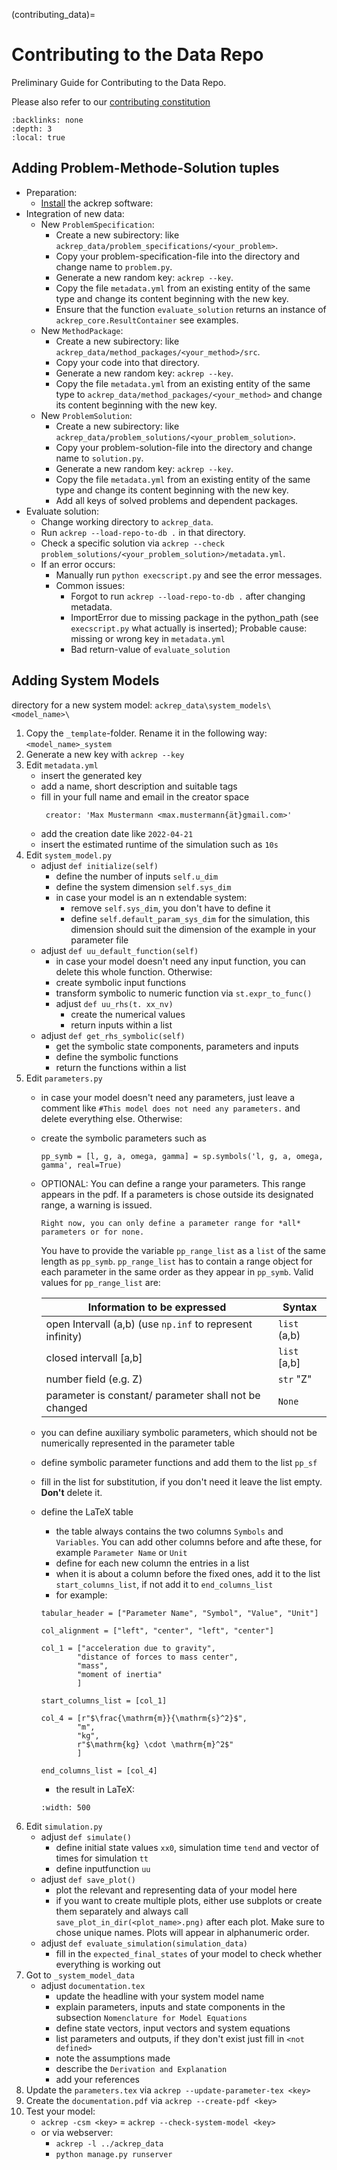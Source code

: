 (contributing_data)=
# Contributing to the Data Repo
Preliminary Guide for Contributing to the Data Repo.

Please also refer to our [contributing constitution](ref_constitution)

```{contents} Table of contents
:backlinks: none
:depth: 3
:local: true
```

## Adding Problem-Methode-Solution tuples

- Preparation:
    - [Install](installation) the ackrep software:
- Integration of new data:
    - New `ProblemSpecification`:
        - Create a new subirectory: like `ackrep_data/problem_specifications/<your_problem>`.
        - Copy your problem-specification-file into the directory and change name to `problem.py`.
        - Generate a new random key: `ackrep --key`.
        - Copy the file `metadata.yml` from an existing entity of the same type and change its content beginning with the new key.
        - Ensure that the function `evaluate_solution` returns an instance of `ackrep_core.ResultContainer` see examples.
    - New `MethodPackage`:
        - Create a new subirectory: like `ackrep_data/method_packages/<your_method>/src`.
        - Copy your code into that directory.
        - Generate a new random key: `ackrep --key`.
        - Copy the file `metadata.yml` from an existing entity of the same type to `ackrep_data/method_packages/<your_method>` and change its content beginning with the new key.
    - New `ProblemSolution`:
        - Create a new subirectory: like `ackrep_data/problem_solutions/<your_problem_solution>`.
        - Copy your problem-solution-file into the directory and change name to `solution.py`.
        - Generate a new random key: `ackrep --key`.
        - Copy the file `metadata.yml` from an existing entity of the same type and change its content beginning with the new key.
        - Add all keys of solved problems and dependent packages.
- Evaluate solution:
    - Change working directory to `ackrep_data`.
    - Run `ackrep --load-repo-to-db .` in that directory.
    - Check a specific solution via `ackrep --check problem_solutions/<your_problem_solution>/metadata.yml`.
    - If an error occurs:
        - Manually run `python execscript.py` and see the error messages.
        - Common issues:
            - Forgot to run `ackrep --load-repo-to-db .` after changing metadata.
            - ImportError due to missing package in the python_path (see `execscript.py` what actually is inserted); Probable cause: missing or wrong key in `metadata.yml`
            - Bad return-value of `evaluate_solution`

## Adding System Models
directory for a new system model: `ackrep_data\system_models\<model_name>\`

1. Copy the `_template`-folder. Rename it in the following way: `<model_name>_system`
2. Generate a new key with `ackrep --key` 
3. Edit `metadata.yml`
    - insert the generated key
    - add a name, short description and suitable tags
    - fill in your full name and email in the creator space
        ``` 
         creator: 'Max Mustermann <max.mustermann{ät}gmail.com>'
        ```
    - add the creation date like `2022-04-21`
    - insert the estimated runtime of the simulation such as `10s`
4. Edit `system_model.py`
    - adjust `def initialize(self)`
        - define the number of inputs `self.u_dim`
        - define the system dimension `self.sys_dim`
        - in case your model is an n extendable system:
            - remove `self.sys_dim`, you don't have to define it
            - define `self.default_param_sys_dim` for the simulation, this dimension should suit the dimension of the example in your parameter file
    - adjust `def uu_default_function(self)`
        - in case your model doesn't need any input function, you can delete this whole function. Otherwise:
        - create symbolic input functions
        - transform symbolic to numeric function via `st.expr_to_func()`
        - adjust `def uu_rhs(t. xx_nv)`
            - create the numerical values 
            - return inputs within a list
    - adjust `def get_rhs_symbolic(self)`
        - get the symbolic state components, parameters and inputs
        - define the symbolic functions
        - return the functions within a list
5. Edit `parameters.py`
    - in case your model doesn't need any parameters, just leave a comment like `#This model does not need any parameters.` and delete everything else. Otherwise:
    - create the symbolic parameters such as 
        ```
        pp_symb = [l, g, a, omega, gamma] = sp.symbols('l, g, a, omega, gamma', real=True)
        ```
    - OPTIONAL: You can define a range your parameters. This range appears in the pdf. If a parameters is chose outside its designated range, a warning is issued.
        ````{note}
        Right now, you can only define a parameter range for *all* parameters or for none.
        ````
        You have to provide the variable `pp_range_list` as a `list` of the same length as `pp_symb`. `pp_range_list` has to contain a range object for each parameter in the same order as they appear in `pp_symb`. Valid values for `pp_range_list` are:

        | Information to be expressed                               | Syntax       |
        |-----------------------------------------------------------|--------------|
        | open Intervall (a,b) (use `np.inf` to represent infinity) | `list` (a,b) |
        | closed intervall [a,b]                                    | `list` [a,b] |
        | number field (e.g. Z)                                     | `str` "Z"    |
        | parameter is constant/  parameter shall not be changed    | ``None``         |

    - you can define auxiliary symbolic parameters, which should not be numerically represented in the parameter table
    - define symbolic parameter functions and add them to the list `pp_sf`
    - fill in the list for substitution, if you don't need it leave the list empty. **Don't** delete it.
    - define the LaTeX table
        - the table always contains the two columns `Symbols` and `Variables`. You can add other columns before and afte these, for example `Parameter Name` or `Unit` 
        - define for each new column the entries in a list
        - when it is about a column before the fixed ones, add it to the list `start_columns_list`, if not add it to `end_columns_list`
        - for example:
        ```
        tabular_header = ["Parameter Name", "Symbol", "Value", "Unit"]

        col_alignment = ["left", "center", "left", "center"]

        col_1 = ["acceleration due to gravity", 
                "distance of forces to mass center",
                "mass",
                "moment of inertia"
                ] 
        
        start_columns_list = [col_1]

        col_4 = [r"$\frac{\mathrm{m}}{\mathrm{s}^2}$", 
                "m",
                "kg",
                r"$\mathrm{kg} \cdot \mathrm{m}^2$"
                ]
    
        end_columns_list = [col_4]
        ```
        - the result in LaTeX:
        ```{image} images/latex_table.png
        :width: 500
        ```
6. Edit `simulation.py`
    - adjust `def simulate()`
        - define initial state values `xx0`, simulation time `tend` and vector of times for simulation `tt`
        - define inputfunction `uu`
    - adjust `def save_plot()`
        - plot the relevant and representing data of your model here
        - if you want to create multiple plots, either use subplots or create them separately and always call `save_plot_in_dir(<plot_name>.png)` after each plot. Make sure to chose unique names. Plots will appear in alphanumeric order.
    - adjust `def evaluate_simulation(simulation_data)`
        - fill in the `expected_final_states` of your model to check whether everything is working out
7. Got to `_system_model_data`
    - adjust `documentation.tex`
        - update the headline with your system model name
        - explain parameters, inputs and state components in the subsection `Nomenclature for Model Equations` 
        - define state vectors, input vectors and system equations
        - list parameters and outputs, if they don't exist just fill in `<not defined>`
        - note the assumptions made
        - describe  the `Derivation and Explanation` 
        - add your references 
8. Update the `parameters.tex` via `ackrep --update-parameter-tex <key>` 
9. Create the `documentation.pdf` via `ackrep --create-pdf <key>`
10. Test your model:
    - `ackrep -csm <key>` = `ackrep --check-system-model <key>` 
    - or via webserver:
        - `ackrep -l ../ackrep_data`
        - `python manage.py runserver`
